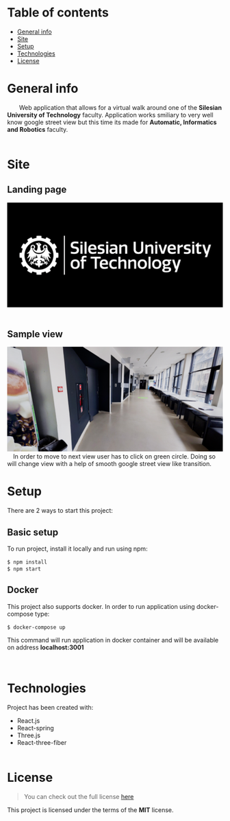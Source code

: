 # Table of contents

- [General info](#general-info)
- [Site](#site)
- [Setup](#setup)
- [Technologies](#technologies)
- [License](#License)

# General info

&emsp;&emsp;Web application that allows for a virtual walk around one of the <b>Silesian University of Technology</b> faculty. Application works smiliary to very well know google street view but this time its made for <b>Automatic, Informatics and Robotics</b> faculty.
</br>
</br>

# Site

## Landing page

![](./images/LandingPage.png)
</br>
</br>

## Sample view

![](./images/ExampleView.png)
</br>
&emsp;In order to move to next view user has to click on green circle. Doing so will change view with a help of smooth google street view like transition.
</br>

# Setup

There are 2 ways to start this project:

## Basic setup

To run project, install it locally and run using npm:

```
$ npm install
$ npm start
```

## Docker

This project also supports docker. In order to run application using docker-compose type:

```
$ docker-compose up
```

This command will run application in docker container and will be available on address <b>localhost:3001</b>

</br>

<!-- ## Docker

</br>
</br> -->

# Technologies

Project has been created with:

- React.js
- React-spring
- Three.js
- React-three-fiber
  </br>
  </br>

# License

> You can check out the full license [here](https://github.com/IgorAntun/node-chat/blob/master/LICENSE)

This project is licensed under the terms of the **MIT** license.
